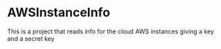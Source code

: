 # AWSInstanceInfo
This is a project that reads info for the cloud AWS instances giving a key and a secret key
